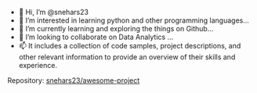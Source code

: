- 👋 Hi, I’m @snehars23
- 👀 I’m interested in learning python and other programming languages...
- 🌱 I’m currently learning and exploring the things on Github...
- 💞️ I’m looking to collaborate on Data Analytics ...
- 📫 It includes a collection of code samples, project descriptions, and other relevant information to provide an overview of their skills and experience.

<!---
snehars23/snehars23 is a ✨ special ✨ repository because its `README.md` (this file) appears on your GitHub profile.
You can click the Preview link to take a look at your changes.
--->

Repository: [snehars23/awesome-project](https://github.com/snehars23/awesome-project)


